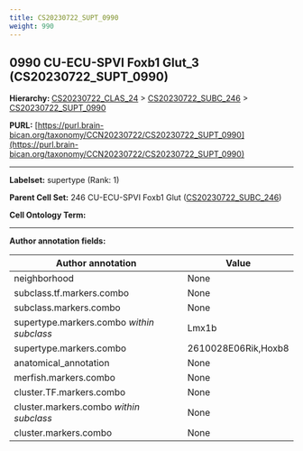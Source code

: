 ```yaml
---
title: CS20230722_SUPT_0990
weight: 990
---
```

## 0990 CU-ECU-SPVI Foxb1 Glut_3 (CS20230722_SUPT_0990)
<b>Hierarchy: </b>
[CS20230722_CLAS_24](../CS20230722_CLAS_24) >
[CS20230722_SUBC_246](../CS20230722_SUBC_246) >
[CS20230722_SUPT_0990](../CS20230722_SUPT_0990)

**PURL:** [https://purl.brain-bican.org/taxonomy/CCN20230722/CS20230722_SUPT_0990](https://purl.brain-bican.org/taxonomy/CCN20230722/CS20230722_SUPT_0990)

---


**Labelset:** supertype (Rank: 1)

**Parent Cell Set:** 246 CU-ECU-SPVI Foxb1 Glut ([CS20230722_SUBC_246](../CS20230722_SUBC_246))



**Cell Ontology Term:** 

[MARKER GENES.]: #


---

[TRANSFERRED ANNOTATIONS.]: #


[AUTHOR ANNOTATION FIELDS.]: #


**Author annotation fields:**

| Author annotation | Value |
|-------------------|-------|
|neighborhood|None|
|subclass.tf.markers.combo|None|
|subclass.markers.combo|None|
|supertype.markers.combo _within subclass_|Lmx1b|
|supertype.markers.combo|2610028E06Rik,Hoxb8|
|anatomical_annotation|None|
|merfish.markers.combo|None|
|cluster.TF.markers.combo|None|
|cluster.markers.combo _within subclass_|None|
|cluster.markers.combo|None|
